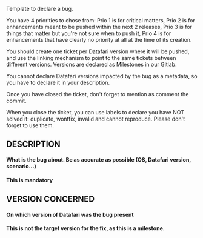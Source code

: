 >>>
Template to declare a bug. 

You have 4 priorities to chose from: Prio 1 is for critical matters, Prio 2 is for enhancements meant to be pushed within the next 2 releases, Prio 3 is for things that matter but you're not sure when to push it, Prio 4 is for enhancements that have clearly no priority at all at the time of its creation.

You should create one ticket per Datafari version where it will be pushed, and use the linking mechanism to point to the same tickets between different versions. Versions are declared as Milestones in our Gitlab.

You cannot declare Datafari versions impacted by the bug as a metadata, so you have to declare it in your description.

Once you have closed the ticket, don't forget to mention as comment the commit.

When you close the ticket, you can use labels to declare you have NOT solved it: duplicate, wontfix, invalid and cannot reproduce. Please don't forget to use them.
>>>

## DESCRIPTION
#### What is the bug about. Be as accurate as possible (OS, Datafari version, scenario...)
#### This is mandatory


## VERSION CONCERNED
#### On which version of Datafari was the bug present 
#### This is not the target version for the fix, as this is a milestone.
